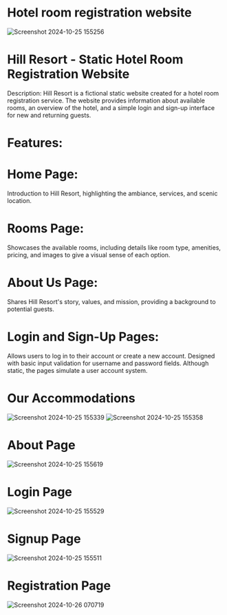# Hotel room registration website


![Screenshot 2024-10-25 155256](https://github.com/user-attachments/assets/746ee8e0-ffa3-4bc1-878b-78df92cf5355)

# Hill Resort - Static Hotel Room Registration Website
Description: Hill Resort is a fictional static website created for a hotel room registration service. The website provides information about available rooms, an overview of the hotel, and a simple login and sign-up interface for new and returning guests.

# Features:

# Home Page:

Introduction to Hill Resort, highlighting the ambiance, services, and scenic location.
# Rooms Page:

Showcases the available rooms, including details like room type, amenities, pricing, and images to give a visual sense of each option.
# About Us Page:

Shares Hill Resort's story, values, and mission, providing a background to potential guests.
# Login and Sign-Up Pages:

Allows users to log in to their account or create a new account.
Designed with basic input validation for username and password fields.
Although static, the pages simulate a user account system.

# Our Accommodations
![Screenshot 2024-10-25 155339](https://github.com/user-attachments/assets/ae05b2b3-25bc-42fa-bc5a-3c3962c8c3b7)
![Screenshot 2024-10-25 155358](https://github.com/user-attachments/assets/ce5d503b-efa2-4e4c-9355-0d07197a60ca)

# About Page
![Screenshot 2024-10-25 155619](https://github.com/user-attachments/assets/30ccc4e4-8a35-4063-9e84-fece3afd95ef)

# Login Page
![Screenshot 2024-10-25 155529](https://github.com/user-attachments/assets/da11f6e5-8e6a-451b-93ff-ba9abdebb651)

# Signup Page
![Screenshot 2024-10-25 155511](https://github.com/user-attachments/assets/2300e0fa-1714-4fb9-a9c2-b2a94e809bfc)

# Registration Page
![Screenshot 2024-10-26 070719](https://github.com/user-attachments/assets/122be862-e5c1-4b80-a32f-d53e5af438ec)
